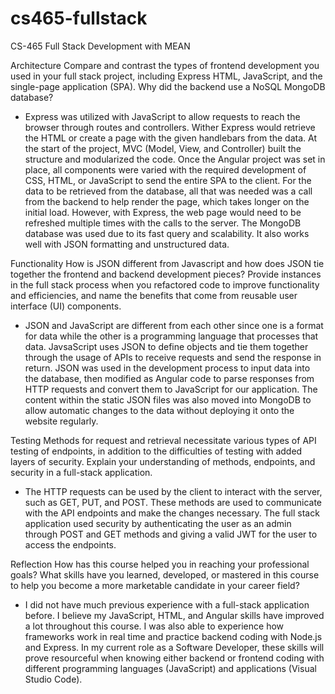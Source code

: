 # cs465-fullstack
CS-465 Full Stack Development with MEAN

Architecture 
Compare and contrast the types of frontend development you used in your full stack project, including Express HTML, JavaScript, and the single-page application (SPA). Why did the backend use a NoSQL MongoDB database?
- Express was utilized with JavaScript to allow requests to reach the browser through routes and controllers. Wither Express would retrieve the HTML or create a page with the given handlebars from the data. At the start of the project, MVC (Model, View, and Controller) built the structure and modularized the code. Once the Angular project was set in place, all components were varied with the required development of CSS, HTML, or JavaScript to send the entire SPA to the client. For the data to be retrieved from the database, all that was needed was a call from the backend to help render the page, which takes longer on the initial load. However, with Express, the web page would need to be refreshed multiple times with the calls to the server.
The MongoDB database was used due to its fast query and scalability. It also works well with JSON formatting and unstructured data.

Functionality 
How is JSON different from Javascript and how does JSON tie together the frontend and backend development pieces? Provide instances in the full stack process when you refactored code to improve functionality and efficiencies, and name the benefits that come from reusable user interface (UI) components.
- JSON and JavaScript are different from each other since one is a format for data while the other is a programming language that processes that data. JavsaScript uses JSON to define objects and tie them together through the usage of APIs to receive requests and send the response in return. JSON was used in the development process to input data into the database, then modified as Angular code to parse responses from HTTP requests and convert them to JavaScript for our application. The content within the static JSON files was also moved into MongoDB to allow automatic changes to the data without deploying it onto the website regularly.

Testing 
Methods for request and retrieval necessitate various types of API testing of endpoints, in addition to the difficulties of testing with added layers of security. Explain your understanding of methods, endpoints, and security in a full-stack application.
- The HTTP requests can be used by the client to interact with the server, such as GET, PUT, and POST. These methods are used to communicate with the API endpoints and make the changes necessary. The full stack application used security by authenticating the user as an admin through POST and GET methods and giving a valid JWT for the user to access the endpoints.

Reflection 
How has this course helped you in reaching your professional goals? What skills have you learned, developed, or mastered in this course to help you become a more marketable candidate in your career field?
- I did not have much previous experience with a full-stack application before. I believe my JavaScript, HTML, and Angular skills have improved a lot throughout this course. I was also able to experience how frameworks work in real time and practice backend coding with Node.js and Express. In my current role as a Software Developer, these skills will prove resourceful when knowing either backend or frontend coding with different programming languages (JavaScript) and applications (Visual Studio Code).
